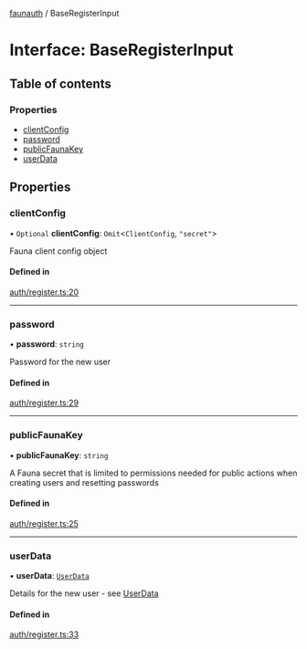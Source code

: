[faunauth](../index.md) / BaseRegisterInput

# Interface: BaseRegisterInput

## Table of contents

### Properties

- [clientConfig](BaseRegisterInput.md#clientconfig)
- [password](BaseRegisterInput.md#password)
- [publicFaunaKey](BaseRegisterInput.md#publicfaunakey)
- [userData](BaseRegisterInput.md#userdata)

## Properties

### clientConfig

• `Optional` **clientConfig**: `Omit`<`ClientConfig`, ``"secret"``\>

Fauna client config object

#### Defined in

[auth/register.ts:20](https://github.com/alexnitta/faunauth/blob/2e19c33/src/auth/register.ts#L20)

___

### password

• **password**: `string`

Password for the new user

#### Defined in

[auth/register.ts:29](https://github.com/alexnitta/faunauth/blob/2e19c33/src/auth/register.ts#L29)

___

### publicFaunaKey

• **publicFaunaKey**: `string`

A Fauna secret that is limited to permissions needed for public actions when creating users
and resetting passwords

#### Defined in

[auth/register.ts:25](https://github.com/alexnitta/faunauth/blob/2e19c33/src/auth/register.ts#L25)

___

### userData

• **userData**: [`UserData`](UserData.md)

Details for the new user - see [UserData](UserData.md)

#### Defined in

[auth/register.ts:33](https://github.com/alexnitta/faunauth/blob/2e19c33/src/auth/register.ts#L33)
